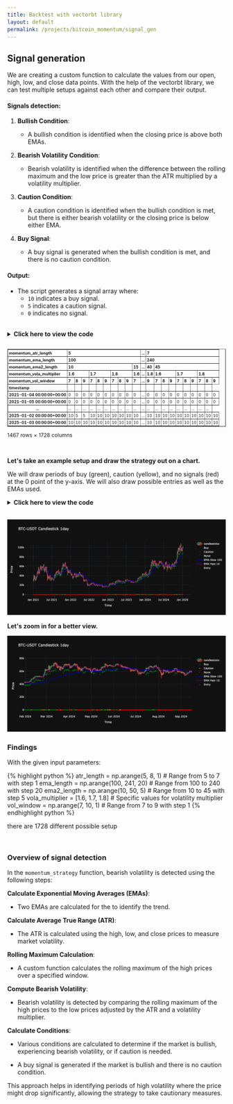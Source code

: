 ```yaml
---
title: Backtest with vectorbt library
layout: default
permalink: /projects/bitcoin_momentum/signal_gen
---
```



## **Signal generation**

 We are creating a custom function to calculate the values from our open, high, low, and close data points. With the help of the vectorbt library, we can test multiple setups against each other and compare their output.


#### Signals detection:

1. **Bullish Condition**:
   - A bullish condition is identified when the closing price is above both EMAs.

2. **Bearish Volatility Condition**:
   - Bearish volatility is identified when the difference between the rolling maximum and the low price is greater than the ATR multiplied by a volatility multiplier.

3. **Caution Condition**:
   - A caution condition is identified when the bullish condition is met, but there is either bearish volatility or the closing price is below either EMA.

4. **Buy Signal**:
   - A buy signal is generated when the bullish condition is met, and there is no caution condition.

#### Output:
- The script generates a signal array where:
  - `10` indicates a buy signal.
  - `5` indicates a caution signal.
  - `0` indicates no signal.

<br>
<details>
<summary><strong>Click here to view the code</strong></summary>
{% highlight python %}

def momentum_strategy(close, high, low, atr_length, ema_length, ema2_length, vola_multiplier, vol_window):
    # Calculate EMA
    EMA = vbt.IndicatorFactory.from_talib('EMA')
    ema = EMA.run(close, timeperiod=ema_length).real.to_numpy()
    ema2 = EMA.run(close, timeperiod=ema2_length).real.to_numpy()

    # Calculate ATR
    ATR = vbt.IndicatorFactory.from_talib('ATR')
    atr = ATR.run(high, low, close, timeperiod=atr_length).real.to_numpy()

    # Function to calculate rolling max
    def rolling_max(arr, window):
        result = np.full_like(arr, np.nan)
        for i in range(window - 1, len(arr)):
            result[i] = np.max(arr[i - window + 1:i + 1])
        return result

    # Function to compute bearish volatility
    def compute_is_bearish_vol(high, low, atr, window):
        rm = rolling_max(high, window=window)
        return (rm - low) > (atr * vola_multiplier)

    # Calculate conditions
    is_bullish = (close > ema) & (close > ema2)
    is_bearish_vol = compute_is_bearish_vol(high, low, atr, window=vol_window)
    is_caution = is_bullish & (is_bearish_vol | (close < ema))
    signal_buy = is_bullish & ~is_caution

    # Define conditions and corresponding values
    conditions = [signal_buy, is_caution]
    values = [10, 5]

    # Create final signal using np.select
    signal = np.select(conditions, values, default=0)
    return signal.reshape(close.shape)

# Create the indicator factory
momentum_indicator = vbt.IndicatorFactory(
    class_name='MomentumStrategy',
    short_name='momentum',
    input_names=['Close', 'High', 'Low'],
    param_names=['atr_length', 'ema_length', 'ema2_length', 'vola_multiplier', 'vol_window'],
    output_names=['signal']
).from_apply_func(momentum_strategy)

# Define parameter ranges
atr_length = np.arange(5, 8, 1)  # Range from 5 to 7 with step 1
ema_length = np.arange(100, 241, 20)  # Range from 100 to 240 with step 20
ema2_length = np.arange(10, 50, 5)  # Range from 10 to 45 with step 5
vola_multiplier = [1.6, 1.7, 1.8]  # Specific values for volatility multiplier
vol_window = np.arange(7, 10, 1)  # Range from 7 to 9 with step 1

# Run the indicator
signal = momentum_indicator.run(
    df['close'], df['high'], df['low'],
    atr_length=atr_length,
    ema_length=ema_length,
    ema2_length=ema2_length,
    vola_multiplier=vola_multiplier,
    vol_window=vol_window,
    param_product=True
)

# Print the shape of the signal and store it in a DataFrame
print(signal.signal.shape)
df_indicator = signal.signal

{% endhighlight python %}
</details>
<br>

<div style="max-width: 100%; overflow-x: auto; font-size: 12px; margin: 0 auto;">
    <style scoped>
        .dataframe tbody tr th:only-of-type { vertical-align: middle; }
        .dataframe tbody tr th { vertical-align: top; }
        .dataframe thead th { text-align: left; }
        .dataframe {
            font-size: 9px;
            border-collapse: collapse;
        }
        .dataframe tr, .dataframe td, .dataframe th {
            padding: 2px;
        }
    </style>
    <table border="1" class="dataframe">
        <thead>
            <tr>
                <th>momentum_atr_length</th>
                <th colspan="10" align="left">5</th>
                <th>...</th>
                <th colspan="10" align="left">7</th>
            </tr>
            <tr>
                <th>momentum_ema_length</th>
                <th colspan="10" align="left">100</th>
                <th>...</th>
                <th colspan="10" align="left">240</th>
            </tr>
            <tr>
                <th>momentum_ema2_length</th>
                <th colspan="9" align="left">10</th>
                <th>15</th>
                <th>...</th>
                <th>40</th>
                <th colspan="9" align="left">45</th>
            </tr>
            <tr>
                <th>momentum_vola_multiplier</th>
                <th colspan="3" align="left">1.6</th>
                <th colspan="3" align="left">1.7</th>
                <th colspan="3" align="left">1.8</th>
                <th>1.6</th>
                <th>...</th>
                <th>1.8</th>
                <th colspan="3" align="left">1.6</th>
                <th colspan="3" align="left">1.7</th>
                <th colspan="3" align="left">1.8</th>
            </tr>
            <tr>
                <th>momentum_vol_window</th>
                <th>7</th>
                <th>8</th>
                <th>9</th>
                <th>7</th>
                <th>8</th>
                <th>9</th>
                <th>7</th>
                <th>8</th>
                <th>9</th>
                <th>7</th>
                <th>...</th>
                <th>9</th>
                <th>7</th>
                <th>8</th>
                <th>9</th>
                <th>7</th>
                <th>8</th>
                <th>9</th>
                <th>7</th>
                <th>8</th>
                <th>9</th>
            </tr>
            <tr>
                <th>timestamp</th>
                <th></th>
                <th></th>
                <th></th>
                <th></th>
                <th></th>
                <th></th>
                <th></th>
                <th></th>
                <th></th>
                <th></th>
                <th></th>
                <th></th>
                <th></th>
                <th></th>
                <th></th>
                <th></th>
                <th></th>
                <th></th>
                <th></th>
                <th></th>
            </tr>
        </thead>
        <tbody>
            <tr>
                <th>2021-01-04 00:00:00+00:00</th>
                <td>0</td>
                <td>0</td>
                <td>0</td>
                <td>0</td>
                <td>0</td>
                <td>0</td>
                <td>0</td>
                <td>0</td>
                <td>0</td>
                <td>0</td>
                <td>...</td>
                <td>0</td>
                <td>0</td>
                <td>0</td>
                <td>0</td>
                <td>0</td>
                <td>0</td>
                <td>0</td>
                <td>0</td>
                <td>0</td>
                <td>0</td>
            </tr>
            <tr>
                <th>2021-01-05 00:00:00+00:00</th>
                <td>0</td>
                <td>0</td>
                <td>0</td>
                <td>0</td>
                <td>0</td>
                <td>0</td>
                <td>0</td>
                <td>0</td>
                <td>0</td>
                <td>0</td>
                <td>...</td>
                <td>0</td>
                <td>0</td>
                <td>0</td>
                <td>0</td>
                <td>0</td>
                <td>0</td>
                <td>0</td>
                <td>0</td>
                <td>0</td>
                <td>0</td>
            </tr>
            <tr>
                <th>...</th>
                <td>...</td>
                <td>...</td>
                <td>...</td>
                <td>...</td>
                <td>...</td>
                <td>...</td>
                <td>...</td>
                <td>...</td>
                <td>...</td>
                <td>...</td>
                <td>...</td>
                <td>...</td>
                <td>...</td>
                <td>...</td>
                <td>...</td>
                <td>...</td>
                <td>...</td>
                <td>...</td>
                <td>...</td>
                <td>...</td>
            </tr>
            <tr>
                <th>2025-01-02 00:00:00+00:00</th>
                <td>10</td>
                <td>5</td>
                <td>5</td>
                <td>10</td>
                <td>10</td>
                <td>10</td>
                <td>10</td>
                <td>10</td>
                <td>10</td>
                <td>10</td>
                <td>...</td>
                <td>10</td>
                <td>10</td>
                <td>10</td>
                <td>10</td>
                <td>10</td>
                <td>10</td>
                <td>10</td>
                <td>10</td>
                <td>10</td>
                <td>10</td>
            </tr>
            <tr>
                <th>2025-01-03 00:00:00+00:00</th>
                <td>10</td>
                <td>10</td>
                <td>10</td>
                <td>10</td>
                <td>10</td>
                <td>10</td>
                <td>10</td>
                <td>10</td>
                <td>10</td>
                <td>10</td>
                <td>...</td>
                <td>10</td>
                <td>10</td>
                <td>10</td>
                <td>10</td>
                <td>10</td>
                <td>10</td>
                <td>10</td>
                <td>10</td>
                <td>10</td>
                <td>10</td>
            </tr>
        </tbody>
    </table>
    <p>1467 rows × 1728 columns</p>
</div>

<br>

**Let's take an example setup and draw the strategy out on a chart.**

We will draw periods of buy (green), caution (yellow), and no signals (red) at the 0 point of the y-axis. We will also draw possible entries as well as the EMAs used.
<details>

<summary><strong>Click here to view the code</strong></summary>
<br>
<br>

{% highlight python %}

import plotly.graph_objects as go
import pandas_ta as ta

# Example setup for the indicator
example_setup = df_indicator[(5, 100, 10, 1.6, 7)]

# Identify buy signals
buy = example_setup == 10
draw_buy = example_setup.index[buy]

# Identify caution signals
caution = example_setup == 5
draw_caution = example_setup.index[caution]

# Identify none signals
none = example_setup == 0
draw_none = example_setup.index[none]

# Create the figure
fig = go.Figure()

# Add candlestick trace
fig.add_trace(go.Candlestick(
    x=df.index,
    close=df['close'],
    open=df['open'],
    high=df['high'],
    low=df['low'],
    name='candlesticks'
))

# Add buy signals
fig.add_trace(go.Scatter(
    x=draw_buy,
    y=[0]*len(draw_buy),  # Ensure y has the same length as draw_buy
    mode='markers',
    name='Buy',
    marker=dict(color='green', size=2)
))

# Add caution signals
fig.add_trace(go.Scatter(
    x=draw_caution,
    y=[0]*len(draw_caution),  # Ensure y has the same length as draw_caution
    mode='markers',
    name='Caution',
    marker=dict(color='orange', size=2)
))

# Add none signals
fig.add_trace(go.Scatter(
    x=draw_none,
    y=[0]*len(draw_none),  # Ensure y has the same length as draw_none
    mode='markers',
    name='None',
    marker=dict(color='red', size=2)
))

# Add EMAs to the chart
ema_slow = df.ta.ema(close='close', length=100)
ema2_fast = df.ta.ema(close='close', length=10)

fig.add_trace(go.Scatter(
    x=df.index,
    y=ema_slow,
    mode='lines',
    name='EMA Slow 100',
    line=dict(color='blue')
))

fig.add_trace(go.Scatter(
    x=df.index,
    y=ema2_fast,
    mode='lines',
    name='EMA Fast 10',
    line=dict(color='purple')
))

# Add arrows on buy signals below the candles
arrow_y = df.loc[draw_buy, 'low'] * 0.90  # Position arrows slightly below the low prices
fig.add_trace(go.Scatter(
    x=draw_buy,
    y=arrow_y,
    mode='markers',
    name='Entry',
    marker=dict(size=4, color='green', symbol='triangle-up')
))

# Update layout
fig.update_layout(
    title='BTC-USDT Candlestick 1day',
    xaxis_title='Time',
    yaxis_title='Price',
    template='plotly_dark',
    hovermode='x unified',
    xaxis_rangeslider_visible=False
)

# Show the figure
fig.show()

{% endhighlight python %}
</details>
<br>

![Screenshot](/assets/images/signals_drawn.png)

**Let's zoom in for a better view.**

![Screenshot](/assets/images/signals_drawn_zoom.png)





### **Findings**

With the given input parameters:

{% highlight python %}
atr_length = np.arange(5, 8, 1)  # Range from 5 to 7 with step 1
ema_length = np.arange(100, 241, 20)  # Range from 100 to 240 with step 20
ema2_length = np.arange(10, 50, 5)  # Range from 10 to 45 with step 5
vola_multiplier = [1.6, 1.7, 1.8]  # Specific values for volatility multiplier
vol_window = np.arange(7, 10, 1)  # Range from 7 to 9 with step 1
{% endhighlight python %}

there are 1728 different possible setup 


<br>

### **Overview of signal detection**

In the `momentum_strategy` function, bearish volatility is detected using the following steps:


**Calculate Exponential Moving Averages (EMAs)**:
   - Two EMAs are calculated for the to identify the trend.

**Calculate Average True Range (ATR)**:
   - The ATR is calculated using the high, low, and close prices to measure market volatility.

**Rolling Maximum Calculation**:
   - A custom function calculates the rolling maximum of the high prices over a specified window.

**Compute Bearish Volatility**:
   - Bearish volatility is detected by comparing the rolling maximum of the high prices to the low prices adjusted by the ATR and a volatility multiplier.

**Calculate Conditions**:
   - Various conditions are calculated to determine if the market is bullish, experiencing bearish volatility, or if caution is needed.

   - A buy signal is generated if the market is bullish and there is no caution condition.

This approach helps in identifying periods of high volatility where the price might drop significantly, allowing the strategy to take cautionary measures.



